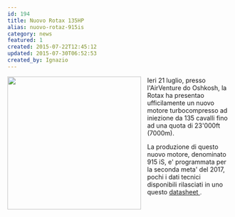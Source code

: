 ```yaml
---
id: 194
title: Nuovo Rotax 135HP
alias: nuovo-rotaz-915is
category: news
featured: 1
created: 2015-07-22T12:45:12
updated: 2015-07-30T06:52:53
created_by: Ignazio
---
```

<p>
 <a href="images/stories/2015-rotax915is.jpg" target="_blank">
  <img border="0" src="images/stories/2015-rotax915is.jpg" style="float: left; margin-right: 1em;" width="300px"/>
 </a>
 Ieri 21 luglio, presso l'AirVenture do Oshkosh, la Rotax ha presentao ufficilamente un nuovo motore turbocompresso ad iniezione da 135 cavalli fino ad una quota di 23'000ft (7000m).
</p>
<p>
 La produzione di questo nuovo motore, denominato 915 iS, e' programmata per la seconda meta' del 2017, pochi i dati tecnici disponibili rilasciati in uno questo
 <a href="images/stories/2015-rotax%20915is-datasheet-072015.pdf" target="_blank">
  datasheet
 </a>
 <span style="font-size: 12.1599998474121px; line-height: 1.3em;">
  .
 </span>
</p>
